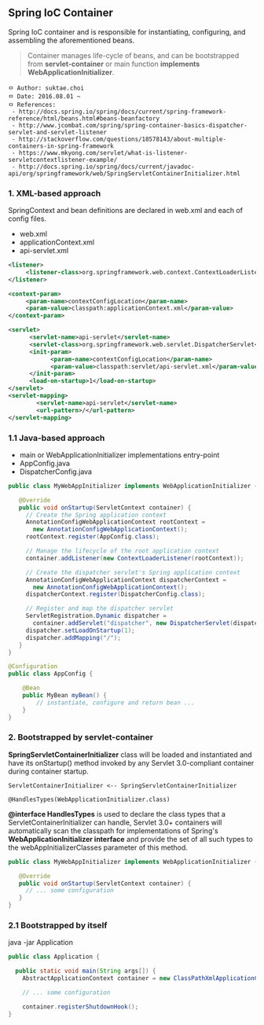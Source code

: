 ## Spring IoC Container
Spring IoC container and is responsible for instantiating, configuring, and assembling the aforementioned beans.

> Container manages life-cycle of beans, and can be bootstrapped from **servlet-container** or main function **implements WebApplicationInitializer**.

```
ㅁ Author: suktae.choi
ㅁ Date: 2016.08.01 ~
ㅁ References:
 - http://docs.spring.io/spring/docs/current/spring-framework-reference/html/beans.html#beans-beanfactory
 - http://www.jcombat.com/spring/spring-container-basics-dispatcher-servlet-and-servlet-listener
 - http://stackoverflow.com/questions/18578143/about-multiple-containers-in-spring-framework
 - https://www.mkyong.com/servlet/what-is-listener-servletcontextlistener-example/
 - http://docs.spring.io/spring/docs/current/javadoc-api/org/springframework/web/SpringServletContainerInitializer.html
```

### 1. XML-based approach

SpringContext and bean definitions are declared in web.xml and each of config files.

 - web.xml
 - applicationContext.xml
 - api-servlet.xml

```xml
<listener>
     <listener-class>org.springframework.web.context.ContextLoaderListener</listener-class>
</listener>

<context-param>
     <param-name>contextConfigLocation</param-name>
     <param-value>classpath:applicationContext.xml</param-value>
</context-param>

<servlet>
      <servlet-name>api-servlet</servlet-name>
      <servlet-class>org.springframework.web.servlet.DispatcherServlet</servlet-class>
      <init-param>
            <param-name>contextConfigLocation</param-name>
            <param-value>classpath:servlet/api-servlet.xml</param-value>
      </init-param>
      <load-on-startup>1</load-on-startup>
</servlet>
<servlet-mapping>
	    <servlet-name>api-servlet</servlet-name>
	    <url-pattern>/</url-pattern>
</servlet-mapping>
```

### 1.1 Java-based approach

- main or WebApplicationInitializer implementations entry-point
- AppConfig.java
- DispatcherConfig.java

```java
public class MyWebAppInitializer implements WebApplicationInitializer {

   @Override
   public void onStartup(ServletContext container) {
     // Create the Spring application context
     AnnotationConfigWebApplicationContext rootContext =
       new AnnotationConfigWebApplicationContext();
     rootContext.register(AppConfig.class);

     // Manage the lifecycle of the root application context
     container.addListener(new ContextLoaderListener(rootContext));

     // Create the dispatcher servlet's Spring application context
     AnnotationConfigWebApplicationContext dispatcherContext =
       new AnnotationConfigWebApplicationContext();
     dispatcherContext.register(DispatcherConfig.class);

     // Register and map the dispatcher servlet
     ServletRegistration.Dynamic dispatcher =
       container.addServlet("dispatcher", new DispatcherServlet(dispatcherContext));
     dispatcher.setLoadOnStartup(1);
     dispatcher.addMapping("/");
   }
}

@Configuration
public class AppConfig {

    @Bean
    public MyBean myBean() {
        // instantiate, configure and return bean ...
    }
}
```

### 2. Bootstrapped by servlet-container

**SpringServletContainerInitializer** class will be loaded and instantiated and have its onStartup() method invoked by any Servlet 3.0-compliant container during container startup.
```
ServletContainerInitializer <-- SpringServletContainerInitializer

@HandlesTypes(WebApplicationInitializer.class)
```

**@interface HandlesTypes** is used to declare the class types that a ServletContainerInitializer can handle, Servlet 3.0+ containers will automatically scan the classpath for implementations of Spring's **WebApplicationInitializer interface** and provide the set of all such types to the webAppInitializerClasses parameter of this method.

```java
public class MyWebAppInitializer implements WebApplicationInitializer {

   @Override
   public void onStartup(ServletContext container) {
     // ... some configuration
   }
}
```

### 2.1 Bootstrapped by itself

java -jar Application

```java
public class Application {

  public static void main(String args[]) {
    AbstractApplicationContext container = new ClassPathXmlApplicationContext("applicationContext.xml");

    // ... some configuration

    container.registerShutdownHook();
}
```
